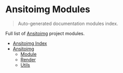 # Ansitoimg Modules

> Auto-generated documentation modules index.

Full list of [Ansitoimg](README.md#ansitoimg-index) project modules.

- [Ansitoimg Index](README.md#ansitoimg-index)
- [Ansitoimg](ansitoimg/index.md#ansitoimg)
    - [Module](ansitoimg/module.md#module)
    - [Render](ansitoimg/render.md#render)
    - [Utils](ansitoimg/utils.md#utils)
